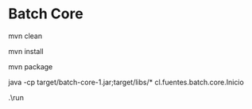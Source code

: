 # Batch Core

mvn clean

mvn install

mvn package

java -cp target/batch-core-1.jar;target/libs/* cl.fuentes.batch.core.Inicio

.\run
